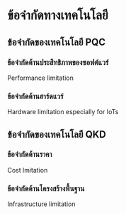 # ข้อจำกัดทางเทคโนโลยี

## ข้อจำกัดของเทคโนโลยี PQC

### ข้อจำกัดด้านประสิทธิภาพของซอฟต์แวร์
Performance limitation

### ข้อจำกัดด้านฮาร์ดแวร์
Hardware limitation especially for IoTs

## ข้อจำกัดของเทคโนโลยี QKD

### ข้อจำกัดด้านราคา
Cost lmitation

### ข้อจำกัดด้านโครงสร้างพื้นฐาน
Infrastructure limitation